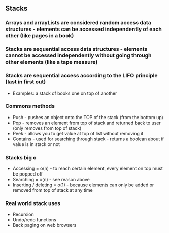 ## Stacks
### Arrays and arrayLists are considered random access data structures - elements can be accessed independently of each other (like pages in a book)
### Stacks are sequential access data structures - elements cannot be accessed independently without going through other elements (like a tape measure)

### Stacks are sequential access according to the LIFO principle (last in first out)
- Examples: a stack of books one on top of another

### Commons methods
- Push - pushes an object onto the TOP of the stack (from the bottom up)
- Pop - removes an element from top of stack and returned back to user (only removes from top of stack)
- Peek - allows you to get value at top of list without removing it
- Contains - used for searching through stack - returns a boolean about if value is in stack or not

### Stacks big o
- Accessing = o(n) - to reach certain element, every element on top must be popped off
- Searching = o(n) - see reason above
- Inserting / deleting = o(1) - because elements can only be added or removed from top of stack at any time

### Real world stack uses
- Recursion
- Undo/redo functions
- Back paging on web browsers


